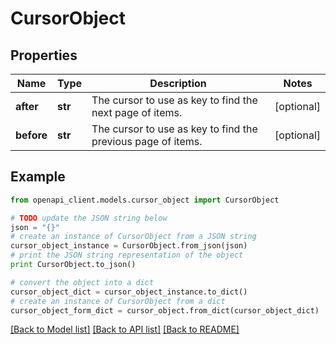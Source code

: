 # CursorObject


## Properties
Name | Type | Description | Notes
------------ | ------------- | ------------- | -------------
**after** | **str** | The cursor to use as key to find the next page of items. | [optional] 
**before** | **str** | The cursor to use as key to find the previous page of items. | [optional] 

## Example

```python
from openapi_client.models.cursor_object import CursorObject

# TODO update the JSON string below
json = "{}"
# create an instance of CursorObject from a JSON string
cursor_object_instance = CursorObject.from_json(json)
# print the JSON string representation of the object
print CursorObject.to_json()

# convert the object into a dict
cursor_object_dict = cursor_object_instance.to_dict()
# create an instance of CursorObject from a dict
cursor_object_form_dict = cursor_object.from_dict(cursor_object_dict)
```
[[Back to Model list]](../README.md#documentation-for-models) [[Back to API list]](../README.md#documentation-for-api-endpoints) [[Back to README]](../README.md)


